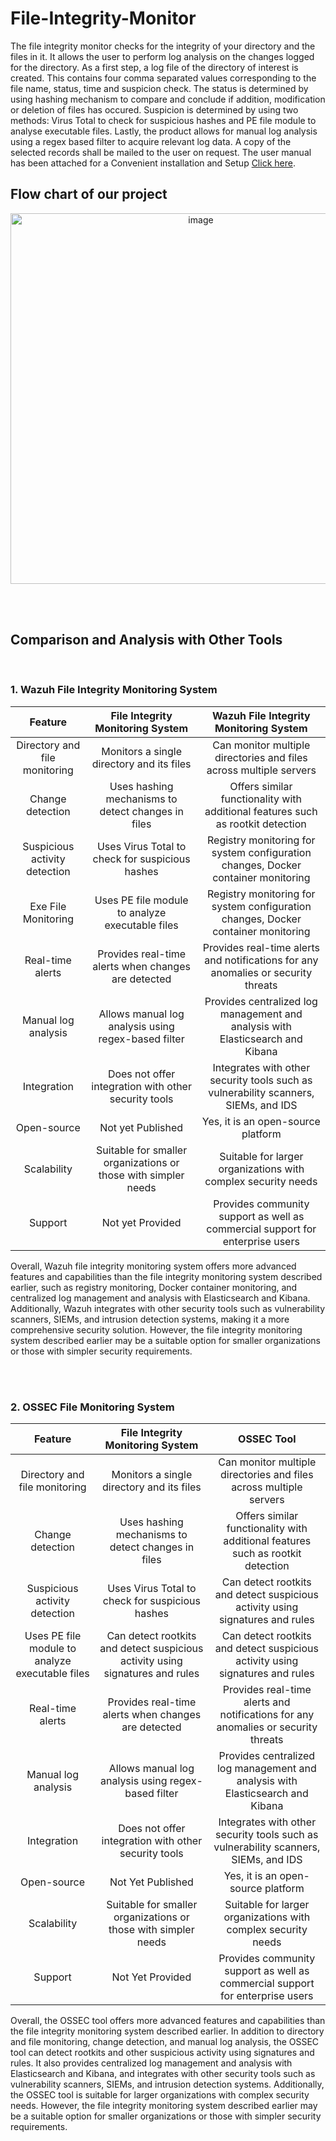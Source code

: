 # File-Integrity-Monitor
The file integrity monitor checks for the integrity of your directory and the files in it. It allows the user to perform log analysis on the changes logged for the directory.
As a first step, a log file of the directory of interest is created. This contains four comma separated values corresponding to the file name, status, time and suspicion check. The status is determined by using hashing mechanism to compare and conclude if addition, modification or deletion of files has occured. Suspicion is determined by using two methods: Virus Total to check for suspicious hashes and PE file module to analyse executable files. Lastly, the product allows for manual log analysis using a regex based filter to acquire relevant log data. A copy of the selected records shall be mailed to the user on request. The user manual has been attached for a Convenient installation and  Setup <a href="https://drive.google.com/file/d/199RgCPBFLt9NBlXlq4lKmZoXTXxC-swd/view?usp=sharing" target="_blank">Click here</a>.



## Flow chart of our project
<div align="center">


<img width="593" alt="image" src="https://user-images.githubusercontent.com/62467011/220698818-d5a82c9b-2f02-4548-a6f6-b679aa8a5ce1.png">

</div>


<br><br>

## Comparison and Analysis with Other Tools
<br>

### 1. Wazuh File Integrity Monitoring System
| Feature | File Integrity Monitoring System | Wazuh File Integrity Monitoring System |
| :---: | :---: | :---: |
| Directory and file monitoring | Monitors a single directory and its files | Can monitor multiple directories and files across multiple servers |
| Change detection | Uses hashing mechanisms to detect changes in files | Offers similar functionality with additional features such as rootkit detection |
| Suspicious activity detection | Uses Virus Total to check for suspicious hashes | Registry monitoring for system configuration changes, Docker container monitoring |
| Exe File Monitoring | Uses PE file module to analyze executable files | Registry monitoring for system configuration changes, Docker container monitoring |
| Real-time alerts | Provides real-time alerts when changes are detected | Provides real-time alerts and notifications for any anomalies or security threats |
| Manual log analysis | Allows manual log analysis using regex-based filter | Provides centralized log management and analysis with Elasticsearch and Kibana | 
| Integration | 	Does not offer integration with other security tools | Integrates with other security tools such as vulnerability scanners, SIEMs, and IDS |
| Open-source |  Not yet Published | Yes, it is an open-source platform |
| Scalability | Suitable for smaller organizations or those with simpler needs | Suitable for larger organizations with complex security needs |
| Support | Not yet Provided | Provides community support as well as commercial support for enterprise users |


Overall, Wazuh file integrity monitoring system offers more advanced features and capabilities than the file integrity monitoring system described earlier, such as registry monitoring, Docker container monitoring, and centralized log management and analysis with Elasticsearch and Kibana. Additionally, Wazuh integrates with other security tools such as vulnerability scanners, SIEMs, and intrusion detection systems, making it a more comprehensive security solution. However, the file integrity monitoring system described earlier may be a suitable option for smaller organizations or those with simpler security requirements.

<br><br>
###  2. OSSEC File Monitoring System
| Feature | File Integrity Monitoring System | OSSEC Tool |
| :---: | :---: | :---: |
| Directory and file monitoring | Monitors a single directory and its files | Can monitor multiple directories and files across multiple servers |
| Change detection | Uses hashing mechanisms to detect changes in files | Offers similar functionality with additional features such as rootkit detection |
| Suspicious activity detection | Uses Virus Total to check for suspicious hashes | Can detect rootkits and detect suspicious activity using signatures and rules |
| Uses PE file module to analyze executable files | Can detect rootkits and detect suspicious activity using signatures and rules | Can detect rootkits and detect suspicious activity using signatures and rules |
| Real-time alerts | 	Provides real-time alerts when changes are detected | Provides real-time alerts and notifications for any anomalies or security threats |
| Manual log analysis | Allows manual log analysis using regex-based filter | Provides centralized log management and analysis with Elasticsearch and Kibana |
| Integration | Does not offer integration with other security tools | Integrates with other security tools such as vulnerability scanners, SIEMs, and IDS |
| Open-source | Not Yet Published | Yes, it is an open-source platform |
| Scalability | Suitable for smaller organizations or those with simpler needs | Suitable for larger organizations with complex security needs |
| Support | Not Yet Provided | Provides community support as well as commercial support for enterprise users |

Overall, the OSSEC tool offers more advanced features and capabilities than the file integrity monitoring system described earlier. In addition to directory and file monitoring, change detection, and manual log analysis, the OSSEC tool can detect rootkits and other suspicious activity using signatures and rules. It also provides centralized log management and analysis with Elasticsearch and Kibana, and integrates with other security tools such as vulnerability scanners, SIEMs, and intrusion detection systems. Additionally, the OSSEC tool is suitable for larger organizations with complex security needs. However, the file integrity monitoring system described earlier may be a suitable option for smaller organizations or those with simpler security requirements.
